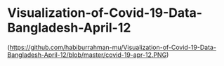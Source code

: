 # Visualization-of-Covid-19-Data-Bangladesh-April-12

(https://github.com/habiburrahman-mu/Visualization-of-Covid-19-Data-Bangladesh-April-12/blob/master/covid-19-apr-12.PNG)

